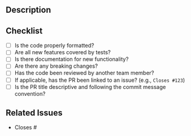 ## Description

<!-- Please include a summary of the change and which issue is fixed. -->
<!-- Include any relevant motivation and context. -->

## Checklist

- [ ] Is the code properly formatted?
- [ ] Are all new features covered by tests?
- [ ] Is there documentation for new functionality?
- [ ] Are there any breaking changes?
- [ ] Has the code been reviewed by another team member?
- [ ] If applicable, has the PR been linked to an issue? (e.g., `Closes #123`)
- [ ] Is the PR title descriptive and following the commit message convention?

## Related Issues

- Closes #<issue-number>
